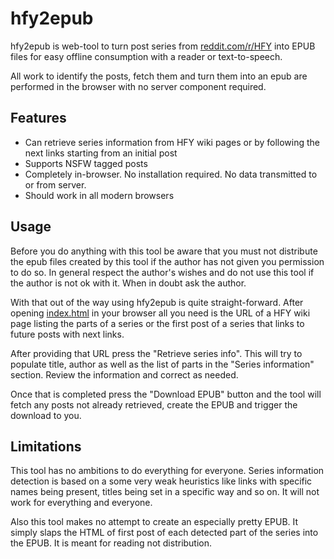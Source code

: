 # hfy2epub

hfy2epub is web-tool to turn post series from [reddit.com/r/HFY](https://www.reddit.com/r/HFY/) into EPUB files for easy offline consumption with a reader or text-to-speech.

All work to identify the posts, fetch them and turn them into an epub are performed in the browser with no server component required.

## Features
* Can retrieve series information from HFY wiki pages or by following the next links starting from an initial post
* Supports NSFW tagged posts
* Completely in-browser. No installation required. No data transmitted to or from server.
* Should work in all modern browsers

## Usage
Before you do anything with this tool be aware that you must not distribute the epub files created by this tool if the author has not given you permission to do so. In general respect the author's wishes and do not use this tool if the author is not ok with it. When in doubt ask the author.

With that out of the way using hfy2epub is quite straight-forward. After opening [index.html](https://hacst.net/hfy2epub/index.html) in your browser all you need is the URL of a HFY wiki page listing the parts of a series or the first post of a series that links to future posts with next links.

After providing that URL press the "Retrieve series info". This will try to populate title, author as well as the list of parts in the "Series information" section. Review the information and correct as needed.

Once that is completed press the "Download EPUB" button and the tool will fetch any posts not already retrieved, create the EPUB and trigger the download to you. 

## Limitations
This tool has no ambitions to do everything for everyone. Series information detection is based on a some very weak heuristics like links with specific names being present, titles being set in a specific way and so on. It will not work for everything and everyone.

Also this tool makes no attempt to create an especially pretty EPUB. It simply slaps the HTML of first post of each detected part of the series into the EPUB. It is meant for reading not distribution.


